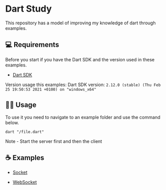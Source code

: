 # Dart Study

This repository has a model of improving my knowledge of dart through examples.

## 💻 Requirements

Before you start if you have the Dart SDK and the version used in these examples.

- [Dart SDK](https://dart.dev/get-dart)

Version usage this examples: Dart SDK version: `2.12.0 (stable) (Thu Feb 25 19:50:53 2021 +0100) on "windows_x64"`

## 👩‍💻 Usage

To use it you need to navigate to an example folder and use the command below.
```
dart "/file.dart"
```

Note - Start the server first and then the client

## ☕ Examples

- [Socket](https://github.com/mathlouly/dart_study/tree/main/connections/socket)

- [WebSocket](https://github.com/mathlouly/dart_study/tree/main/connections/websocket)